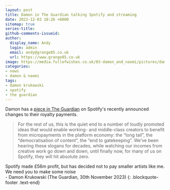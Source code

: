 ```yaml
---
layout: post
title: Damon in The Guardian talking Spotify and streaming
date: 2023-12-03 10:26 +0000
sitemap: true
series-title:
github-comments-issueid:
author:
  display_name: Andy
  login: admin
  email: andy@grange85.co.uk
  url: https://www.grange85.co.uk
image: https://media.fullofwishes.co.uk/03-damon_and_naomi/pictures/damon-krukowski-the-new-analog.jpg
categories:
- news
- damon & naomi
tags:
- damon krukowski
- spotify
- the guardian
---
```

Damon has a [piece in The Guardian](https://www.theguardian.com/commentisfree/2023/nov/30/spotify-smaller-artists-wrapped-indie-musicians) on Spotify's recently announced changes to their royalty payments.

> For the rest of us, this is the quiet end to a number of loudly promoted ideas that would enable working- and middle-class creators to benefit from micropayments in the platform economy: the “long tail”, the “democratisation of content”, the “end to gatekeeping”. We’ve been hearing these slogans for decades, while watching our incomes from creative work go down and down, until finally now, for many of us on Spotify, they will hit absolute zero.

Spotify made £56m profit, but has decided not to pay smaller artists like me. We need you to make some noise  
\- Damon Krukowski (The Guardian, 30th November 2023)
{: .blockquote-footer .text-end}

